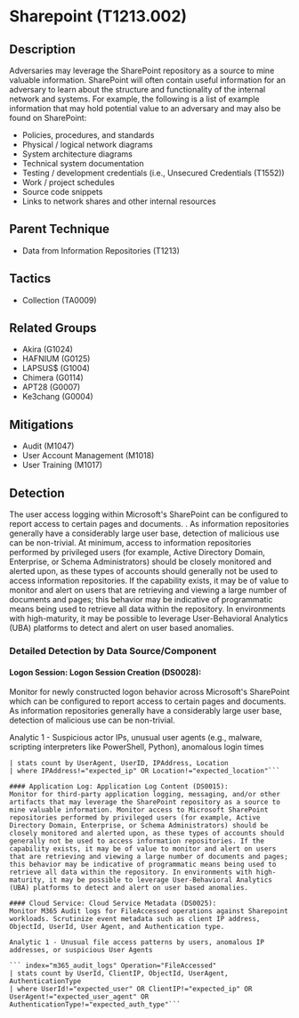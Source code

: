 # Sharepoint (T1213.002)

## Description
Adversaries may leverage the SharePoint repository as a source to mine valuable information. SharePoint will often contain useful information for an adversary to learn about the structure and functionality of the internal network and systems. For example, the following is a list of example information that may hold potential value to an adversary and may also be found on SharePoint:

* Policies, procedures, and standards
* Physical / logical network diagrams
* System architecture diagrams
* Technical system documentation
* Testing / development credentials (i.e., Unsecured Credentials (T1552))
* Work / project schedules
* Source code snippets
* Links to network shares and other internal resources


## Parent Technique
- Data from Information Repositories (T1213)

## Tactics
- Collection (TA0009)

## Related Groups
- Akira (G1024)
- HAFNIUM (G0125)
- LAPSUS$ (G1004)
- Chimera (G0114)
- APT28 (G0007)
- Ke3chang (G0004)

## Mitigations
- Audit (M1047)
- User Account Management (M1018)
- User Training (M1017)

## Detection
The user access logging within Microsoft's SharePoint can be configured to report access to certain pages and documents. . As information repositories generally have a considerably large user base, detection of malicious use can be non-trivial. At minimum, access to information repositories performed by privileged users (for example, Active Directory Domain, Enterprise, or Schema Administrators) should be closely monitored and alerted upon, as these types of accounts should generally not be used to access information repositories. If the capability exists, it may be of value to monitor and alert on users that are retrieving and viewing a large number of documents and pages; this behavior may be indicative of programmatic means being used to retrieve all data within the repository. In environments with high-maturity, it may be possible to leverage User-Behavioral Analytics (UBA) platforms to detect and alert on user based anomalies. 



### Detailed Detection by Data Source/Component
#### Logon Session: Logon Session Creation (DS0028): 
Monitor for newly constructed logon behavior across Microsoft's SharePoint which can be configured to report access to certain pages and documents.  As information repositories generally have a considerably large user base, detection of malicious use can be non-trivial.

Analytic 1 - Suspicious actor IPs, unusual user agents (e.g., malware, scripting interpreters like PowerShell, Python), anomalous login times

``` index="azure_ad_signin_logs" Resource="Office 365 SharePoint Online" AND (UserAgent="PowerShell" OR UserAgent="Mozilla")
| stats count by UserAgent, UserID, IPAddress, Location
| where IPAddress!="expected_ip" OR Location!="expected_location"```

#### Application Log: Application Log Content (DS0015): 
Monitor for third-party application logging, messaging, and/or other artifacts that may leverage the SharePoint repository as a source to mine valuable information. Monitor access to Microsoft SharePoint repositories performed by privileged users (for example, Active Directory Domain, Enterprise, or Schema Administrators) should be closely monitored and alerted upon, as these types of accounts should generally not be used to access information repositories. If the capability exists, it may be of value to monitor and alert on users that are retrieving and viewing a large number of documents and pages; this behavior may be indicative of programmatic means being used to retrieve all data within the repository. In environments with high-maturity, it may be possible to leverage User-Behavioral Analytics (UBA) platforms to detect and alert on user based anomalies.

#### Cloud Service: Cloud Service Metadata (DS0025): 
Monitor M365 Audit logs for FileAccessed operations against Sharepoint workloads. Scrutinize event metadata such as client IP address, ObjectId, UserId, User Agent, and Authentication type.

Analytic 1 - Unusual file access patterns by users, anomalous IP addresses, or suspicious User Agents

``` index="m365_audit_logs" Operation="FileAccessed"
| stats count by UserId, ClientIP, ObjectId, UserAgent, AuthenticationType
| where UserId!="expected_user" OR ClientIP!="expected_ip" OR UserAgent!="expected_user_agent" OR AuthenticationType!="expected_auth_type"```

